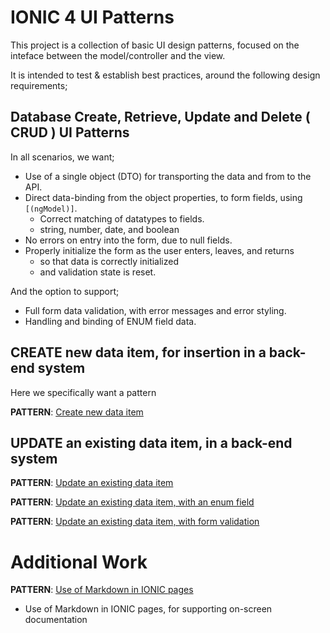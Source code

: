 


# IONIC 4 UI Patterns

This project is a collection of basic UI design patterns, focused on the inteface between the model/controller and the view. 

It is intended to test & establish best practices, around the following design requirements;

## Database Create, Retrieve, Update and Delete ( CRUD ) UI Patterns

In all scenarios, we want;

+ Use of a single object (DTO) for transporting the data and from to the API.
+ Direct data-binding from the object properties, to form fields, using `[(ngModel)]`.
    + Correct matching of datatypes to fields. 
    + string, number, date, and boolean
+ No errors on entry into the form, due to null fields.
+ Properly initialize the form as the user enters, leaves, and returns
    + so that data is correctly initialized
    + and validation state is reset.

And the option to support; 

+ Full form data validation, with error messages and error styling.
+ Handling and binding of ENUM field data.

## CREATE new data item, for insertion in a back-end system

Here we specifically want a pattern 

**PATTERN**: [Create new data item](/tabs/create)

## UPDATE an existing data item, in a back-end system

**PATTERN**: [Update an existing data item](/tabs/update)

**PATTERN**: [Update an existing data item, with an enum field](/tabs/enums)

**PATTERN**: [Update an existing data item, with form validation](/tabs/validate)

# Additional Work

**PATTERN**: [Use of Markdown in IONIC pages](/tabs/markdown)

+ Use of Markdown in IONIC pages, for supporting on-screen documentation
